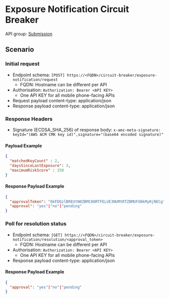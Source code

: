 # Exposure Notification Circuit Breaker

API group: [Submission](../ag-architecture-guidebook#System-APIs-and-Interfaces)

## Scenario

### Initial request

- Endpoint schema: ```[POST] https://<FQDN>/circuit-breaker/exposure-notification/request```
    - FQDN: Hostname can be different per API
- Authorisation: ```Authorization: Bearer <API KEY>```
    - One API KEY for all mobile phone-facing APIs
- Request payload content-type: application/json
- Response payload content-type: application/json

### Response Headers
- Signature (ECDSA_SHA_256) of response body: ```x-amz-meta-signature: keyId="(AWS ACM CMK key id)",signature="(base64 encoded signature)"```

#### Payload Example

```json
{
  "matchedKeyCount" : 2,
  "daysSinceLastExposure": 3,
  "maximumRiskScore" : 150
}
```

#### Response Payload Example

```json
{
  "approvalToken": "QkFDQzlBREUtN0ZBMC00RTFELUE3NUMtRTZBMUFGNkMyRjNECg",
  "approval": "yes"|"no"|"pending"
}
```

### Poll for resolution status

- Endpoint schema: ```[GET] https://<FQDN>/circuit-breaker/exposure-notification/resolution/<approval_token>```
    - FQDN: Hostname can be different per API
- Authorisation: ```Authorization: Bearer <API KEY>```
    - One API KEY for all mobile phone-facing APIs    
- Response payload content-type: application/json

#### Response Payload Example

```json
{
  "approval": "yes"|"no"|"pending"
}
```
